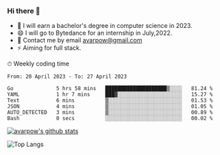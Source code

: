 ### Hi there 👋
<!--I have been a GitHub member for [![Years Badge](https://badges.pufler.dev/years/avarpow)](https://badges.pufler.dev)-->
- 🌱 I will earn a bachelor's degree in computer science in 2023.
- 😄 I will go to Bytedance for an internship in July,2022.
- 💬 Contact me by email avarpow@gmail.com
- ⚡ Aiming for full stack.

<!--💻 Coding Activity Logging

[![Commits Badge](https://badges.pufler.dev/commits/weekly/avarpow)](https://badges.pufler.dev)-->

⏱ Weekly coding time
<!--START_SECTION:waka-->

```text
From: 20 April 2023 - To: 27 April 2023

Go              5 hrs 58 mins   ████████████████████▒░░░░   81.24 %
YAML            1 hr 7 mins     ███▓░░░░░░░░░░░░░░░░░░░░░   15.27 %
Text            6 mins          ▒░░░░░░░░░░░░░░░░░░░░░░░░   01.53 %
JSON            4 mins          ▒░░░░░░░░░░░░░░░░░░░░░░░░   01.05 %
AUTO_DETECTED   3 mins          ▒░░░░░░░░░░░░░░░░░░░░░░░░   00.89 %
Bash            0 secs          ░░░░░░░░░░░░░░░░░░░░░░░░░   00.02 %
```

<!--END_SECTION:waka-->

[![avarpow's github stats](https://github-readme-stats.vercel.app/api?username=avarpow&count_private=true&show_icons=true&hide=issues&hide_border=true)](https://github.com/anuraghazra/github-readme-stats)

![Top Langs](https://github-readme-stats.vercel.app/api/top-langs/?username=avarpow&layout=compact&hide_border=true) 
<!--[![avarpow's wakatime stats](https://github-readme-stats.vercel.app/api/wakatime?username=avarpow)](https://github.com/anuraghazra/github-readme-stats)-->

